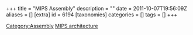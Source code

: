 +++
title = "MIPS Assembly"
description = ""
date = 2011-10-07T19:56:09Z
aliases = []
[extra]
id = 6194
[taxonomies]
categories = []
tags = []
+++

[Category:Assembly](https://rosettacode.org/wiki/Category:Assembly)
[MIPS architecture](https://en.wikipedia.org/wiki/MIPS_architecture)
